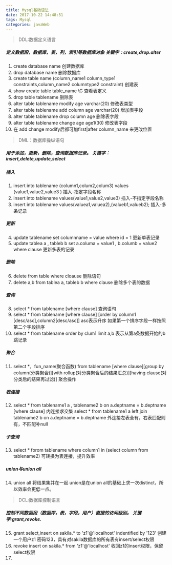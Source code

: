 ```yaml
---
title: Mysql基础语法
date: 2017-10-22 14:48:51
tags: Mysql
categories: javaWeb
---
```

>DDL:数据定义语言 

##### 定义数据段，数据库，表，列，索引等数据库对象 关键字：create,drop.alter

 1. create database name 创建数据库
 2. drop database name 删除数据库
 3. create table name (column_name1 column_type1 constraints,column_name2 columntype2 constraint) 创建表
 4. show create table  table_name \G 查看表定义
 5. drop table tablename  删除表
 6. alter table tablename modify age varchar(20) 修改表类型
 7. alter table tablename add column  age varchar(20) 增加表字段
 8. alter table tablename drop column age 删除表字段
 9. alter table tablename change age age1(30) 修改表字段
 10. 在 add change modify后都可加first|after column_name 来更改位置

>DML：数据库操纵语句
    
##### 用于添加，更新，删除，查询数据库记录。 关键字：insert,delete,update,select
##### 插入
1. insert into tablename (column1,colum2,colum3) values (value1,value2,value3 ) 插入-指定字段名称
2. insert into tablename values(value1,value2,value3) 插入-不指定字段名称
3. insert into tablename values(valuea1,valuea2),(valueb1,valueb2); 插入-多条记录
##### 更新
4. update tablename set columnname = value where id = 1 更新单表记录
5. update tablea a , tableb b set a.columa = value1 , b.columb = value2 where clause 更新多表的记录
##### 删除
6. delete from table where cloause 删除语句
7. delete a,b from tablea a, tableb b where clause  删除多个表的数据
##### 查询
8. select * from tablename [where clause]  查询语句
9. select * from tablename [where clause] [order by column1 [desc/asc],column2[desc/asc]] asc表示升序 如果第一个排序字段一样按照第二个字段排序
10. select * from tablename order by clum1 limit a,b 表示从第a条数据开始的b跳记录
##### 聚合
11. select *，fun_name(聚合函数) from tablename [where clause][group by column(分类聚合)][with rollup(对分类聚合后的结果汇总)][having clause(对分类后的结果再过滤)] 聚合操作
##### 表连接
12. select * from tablename1 a , tablename2 b on a.deptname = b.deptname [where clause] 内连接求交集
select * from tablename1 a left join tablename2 b on a.deptname = b.deptname 外连接左表全有，右表匹配则有，不匹配补null
##### 子查询
13. select * forom tablename where column1 in (select column from tablename2) 可转换为表连接，提升效率
##### union与union all
14. union all 将结果集并在一起 union是在union all的基础上求一次distinct，所以效率会更低一点。
>DCL:数据库控制语言

##### 控制不同数据段（数据库，表，字段，用户）直接的访问级别。 关键字:grant,revoke.
15. grant select,insert on sakila.* to 'z1'@'localhost' indentified by '123' 创建一个用户z1 密码123，具有对sakila数据库的所有表有insert/select权限    
16. revoke insert on sakila.* from 'z1'@'localhost' 收回z1的insert权限，保留select权限
17. 
